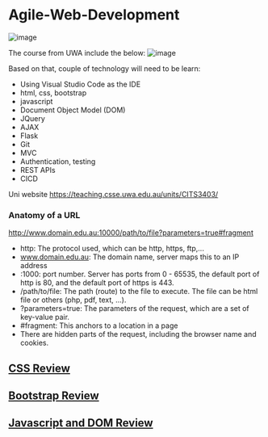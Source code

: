 # Agile-Web-Development

![image](https://user-images.githubusercontent.com/79841341/182294583-5f87756e-dd90-4b4c-a5a1-9d1e5ddd0713.png)


The course from UWA include the below:
![image](https://user-images.githubusercontent.com/79841341/155514942-1f15f3b6-1877-405d-b480-d3ad7731bba4.png)

Based on that, couple of technology will need to be learn:
- Using Visual Studio Code as the IDE
- html, css, bootstrap
- javascript
- Document Object Model (DOM)
- JQuery
- AJAX
- Flask
- Git
- MVC
- Authentication, testing
- REST APIs
- CICD

Uni website
https://teaching.csse.uwa.edu.au/units/CITS3403/

### Anatomy of a URL
http://www.domain.edu.au:10000/path/to/file?parameters=true#fragment
- http: The protocol used, which can be http, https, ftp,...
- www.domain.edu.au: The domain name, server maps this to an IP address
- :1000: port number. Server has ports from 0 - 65535, the default port of http is 80, and the default port of https is 443.
- /path/to/file: The path (route) to the file to execute. The file can be html file or others (php, pdf, text, ...).
- ?parameters=true: The parameters of the request, which are a set of key-value pair.
- #fragment: This anchors to a location in a page
- There are hidden parts of the request, including the browser name and cookies.


## <a href="./CSS.md">CSS Review</a>

## <a href="./Bootstrap.md">Bootstrap Review</a>
  
## <a href="./Javascript.md">Javascript and DOM Review</a>

